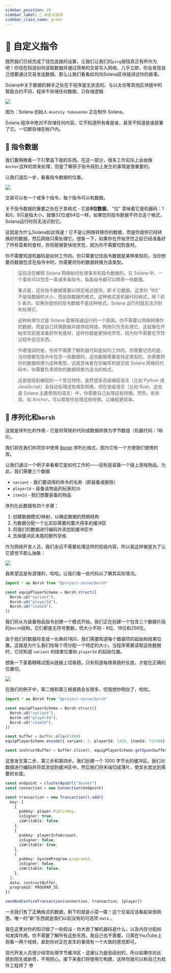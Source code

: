 ```yaml
---
sidebar_position: 20
sidebar_label: 🤔 自定义指令
sidebar_class_name: green
---
```


# 🤔 自定义指令

既然我们已经完成了钱包连接的设置，让我们让我们的`ping`按钮真正有所作为吧！你现在知道如何读取数据并通过简单的交易写入网络。几乎立即，你会发现自己想要通过交易发送数据。那么让我们看看如何向Solana区块链讲述你的故事。

Solana中关于数据的棘手之处在于程序是无状态的。与以太坊等其他区块链中的智能合约不同，程序不存储任何数据，只存储逻辑

![](./img/upload_1.png)

图为：Solana 创始人 `Anatoly Yakovenko` 正在制作 Solana。

Solana 程序中绝对不存储任何内容。它不知道所有者是谁，甚至不知道是谁部署了它。一切都存储在帐户内。

## 📧 指令数据

我们要稍微看一下引擎盖下面的东西。在这一部分，很多工作实际上会由像`Anchor`这样的库来处理，但是了解原子指令级别上发生的事情是很重要的。

让我们退后一步，看看指令数据的位置。

![](./img/upload_2.png)


交易可以有一个或多个指令，每个指令可以有数据。

关于指令数据的重要之处在于其格式 - 它是**8位数据**。 "位" 意味着它是机器码：1和0。8只是指大小，就像32位或64位一样。如果您的指令数据不符合这个格式，Solana运行时将无法识别它。

这就是为什么Solana如此快速！它不是让网络转换你的数据，而是你提供已经转换好的数据，然后网络只需处理它。想象一下，如果你在开始烹饪之前已经准备好了所有菜肴的食材，你将能够更快地烹饪，因为你不需要切割食材。

你不需要知道机器码是如何工作的。你只需要记住指令数据是某种类型的，当你想要将数据包含在指令中时，你需要将你的数据转换为该类型。


> 这段话在解释 Solana 网络如何处理事务和指令数据的。在 Solana 中，一个事务可以包含一条或多条指令，每条指令都可以携带一些数据。
>
> 重点是，这些指令数据需要以特定格式提供，即 8 位数据。这里的 “8位” 不是指数据的大小，而是指数据的格式，这种格式是机器代码格式，用 1 和 0 表示。如果你提供的指令数据不是这种格式，Solana 运行时就无法识别和处理它。
>
> 这种处理方式是 Solana 能够高速运行的一个原因。你不需要让网络转换你的数据，而是自己转换数据并提供给网络，网络只负责处理它。这就像在开始烹饪前就准备好所有食材，这样你就能更快地烹饪，因为你不需要在烹饪过程中去切东西。
>
> 作者强调的是，你并不需要了解机器代码是如何工作的。你需要记住的是，当你想要在指令中包含一些数据时，这些数据需要是特定类型的，你需要把你的数据转换为这种类型。这就意味着在你编写和提交给 Solana 网络的代码中，你需要负责把你的数据转换为适当的格式。
>
> 这是低级别编程的一个常见特性。虽然很多高级编程语言（比如 Python 或 JavaScript）会自动处理这些类型转换，但在低级语言（比如 Rust，这也是 Solana 主要使用的语言）中，你需要自己处理这些转换。然而，有些库，如 Anchor，可以帮助你处理这些转换，让编程更简单。

## 🔨 序列化和`borsh`


这就是序列化的作用 - 它是将常规的代码或数据转换为字节数组（机器代码：1和0）。

我们将在我们的项目中使用 [Borsh](https://borsh.io/) 序列化格式，因为它有一个方便我们使用的库。

让我们通过一个例子来看看它是如何工作的——目标是装备一个链上游戏物品。为此，我们需要三个数据

- `variant` - 我们要调用的命令的名称（即装备或删除）
- `playerId` - 装备该物品的玩家的`ID`
- `itemId` - 我们想要装备的物品

序列化此数据有四个步骤：

1. 创建数据模式/映射，以确定数据的预期结构
2. 为数据分配一个比实际需要的要大得多的缓冲区
3. 将我们的数据进行编码并添加到缓冲区中
4. 去掉缓冲区末尾的额外空格

作为网络开发人员，我们永远不需要处理这样的低级内容，所以我这样做是为了让它感觉不那么抽象：

![](./img/upload_3.png)

我希望这是有道理的，哈哈。让我们看一些代码以了解其实际情况。

```ts
import * as Borsh from "@project-serum/borsh"

const equipPlayerSchema = Borsh.struct([
  Borsh.u8("variant"),
  Borsh.u8("playerId"),
  Borsh.u8("itemId"),
])
```

我们将从为装备物品指令创建一个模式开始。我们正在创建一个包含三个数据片段的`borsh`结构，它们都是无符号整数，但大小不同 - 8位、16位和256位。

由于我们的数据将变成一长串的1和0，我们需要知道每个数据项的起始和结束位置。这就是为什么我们给每个项分配一个特定的大小。当程序需要读取这些数据时，它将知道 `variant` 的结束位置和 `playerId` 的起始位置。

想象一下蒙着眼睛试图从链接上切香肠。只有知道每根香肠的长度，才能在正确的位置切。

![](./img/upload_4.png)

在我们的例子中，第二根和第三根香肠会长很多，但我想你明白了，哈哈。


```ts
import * as Borsh from "@project-serum/borsh"

const equipPlayerSchema = Borsh.struct([
  Borsh.u8("variant"),
  Borsh.u8("playerId"),
  Borsh.u8("itemId"),
])

const buffer = Buffer.alloc(1000)
equipPlayerSchems.encode({ variant: 2, playerId: 1435, itemId: 737498}, buffer)

const instructBuffer = buffer.slice(0, equipPlayerSchems.getSpan(buffer))
```

这里发生第二步、第三步和第四步。我们创建一个 1000 字节长的缓冲区。我们对数据进行编码并将其添加到缓冲区中。然后我们将末端切成薄片，使其长度达到需要的长度。

```ts
const endpoint = clusterApiUrl("devnet")
const connection = new Connection(endpoint)

const transaction = new Transaction().add({
  key: [
    {
      pubkey: player.Publickey,
      isSigner: true,
      isWritable: false,
    },
    {
      pubkey: playerInfoAccount,
      isSigner: false,
      isWritable: true,
    },
    {
      pubkey: SystemProgram.programId,
      isSigner: false,
      isWritable: false,
    },
  ],
  data: instructBuffer,
  programId: PROGRAM_ID,
})

sendAndConfirmTransaction(connection, transaction, [player])
```

一旦我们有了正确格式的数据，剩下的就是小菜一碟！这个交易应该看起来很熟悉。唯一的“新”东西就是我们以前没有的可选项 `data` 。

我在这里对你的知识做了一些假设 - 你大致了解机器码是什么，以及内存分配如何发挥作用。你不需要了解所有这些东西，我自己也不需要。只需在YouTube上观看一两个视频，直到你对正在发生的事情有一个大致的感觉即可。


现代开发人员很少经常处理字节缓冲区 - 这被认为是低级别的，所以如果你对此感到陌生或新奇，不用担心。接下来我们将使用它构建，这样你就可以称自己为软件工程师了 😎
